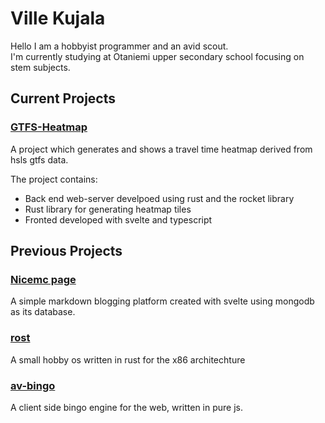 # Ville Kujala
Hello
I am a hobbyist programmer and an avid scout.  
I'm currently studying at Otaniemi upper secondary school focusing on stem subjects. 

## Current Projects
### [GTFS-Heatmap](https://github.com/villevilli/gtfs-heatmap)
A project which generates and shows a travel time heatmap derived from hsls gtfs data.

The project contains:
- Back end web-server develpoed using rust and the rocket library
- Rust library for generating heatmap tiles
- Fronted developed with svelte and typescript

## Previous Projects
### [Nicemc page](https://github.com/villevilli/nicemc-page)
A simple markdown blogging platform created with svelte using mongodb as its database.  
### [rost](https://github.com/villevilli/rost)
A small hobby os written in rust for the x86 architechture
### [av-bingo](https://githun.com/villevilli/av-bingo)
A client side bingo engine for the web, written in pure js.

